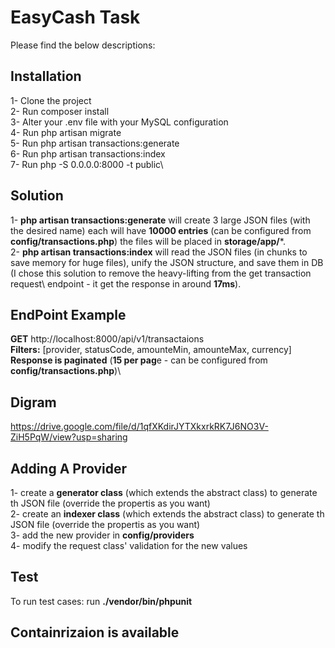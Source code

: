 # EasyCash Task

Please find the below descriptions:

## Installation

1- Clone the project\
2- Run composer install\
3- Alter your .env file with your MySQL configuration\
4- Run php artisan migrate\
5- Run php artisan transactions:generate\
6- Run php artisan transactions:index\
7- Run php -S 0.0.0.0:8000 -t public\

## Solution

1- **php artisan transactions:generate** will create 3 large JSON files (with the desired name) each will have **10000 entries** (can be configured from **config/transactions.php**) the files will be placed in **storage/app/***.\
2- **php artisan transactions:index** will read the JSON files (in chunks to save memory for huge files), unify the JSON structure, and save them in DB (I chose this solution to remove the heavy-lifting from the get transaction request\ endpoint - it get the response in around **17ms**).

## EndPoint Example

**GET** http://localhost:8000/api/v1/transactaions   \
**Filters:** [provider, statusCode, amounteMin, amounteMax, currency]\
**Response is paginated** (**15 per pag**e - can be configured from **config/transactions.php**)\

## Digram
https://drive.google.com/file/d/1qfXKdirJYTXkxrkRK7J6NO3V-ZiH5PqW/view?usp=sharing

## Adding A Provider
1- create a **generator class** (which extends the abstract class) to generate th JSON file (override the propertis as you want)\
2- create an **indexer class** (which extends the abstract class) to generate th JSON file (override the propertis as you want)\
3- add the new provider in **config/providers** \
4- modify the request class' validation for the new values
## Test
To run test cases: run **./vendor/bin/phpunit**

## Containrizaion is available
